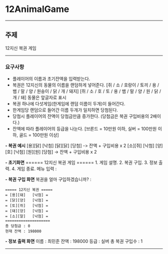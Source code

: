 # 12AnimalGame
___ 
## 주제
12지신 복권 게임
___ 
### 요구사항
- 플레이어의 이름과 초기잔액을 입력받는다.
- 복권은 12지신의 동물의 이름을 랜덤하게 넣어준다.
[쥐 / 소 / 호랑이 / 토끼 / 용 / 뱀 / 말 / 양 / 원숭이 / 닭 / 개 / 돼지]
[쥐 / 소 / 호 / 토 / 용 / 뱀 / 말 / 양 / 원 / 닭 / 개 / 돼] 동물은 앞글자로 표시
- 복권 하나에 다섯게임(한게임에 랜덤 이름이 두개)이 들어간다.
- 한게임당 랜덤으로 들어간 이름 두개가 일치하면 당첨된다.
- 당첨시 플레이어의 잔액이 당첨금만큼 증가한다.
(당첨금은 복권 구입비용의 2배이다.)
- 잔액에 따라 플레이어의 등급을 나눈다.
	[브론드 = 10만원 이하, 실버 = 100만원 이하, 골드 = 100만원 이상]


**- 복권 예시**
	[용][닭]	[낙첨]
	[닭][닭]	[당첨] -> 잔액 + 구입비용 x 2
	[소][쥐]	[낙첨]
	[양][호]	[낙첨]
	[원][원]	[당첨] -> 잔액 + 구입비용 x 2


**- 초기화면**
	====== 12지신 복권 게임 ======
	1. 게임 설명.
	2. 복권 구입.
	3. 정보 출력.
	4. 게임 종료.
	메뉴 입력 : 


**- 복권 구입 화면**
	복권을 얼마 구입하겠습니까? :

	===== 12지신 복권 =====
	= [용][돼]   [낙첨] =
	= [닭][양]   [낙첨] =
	= [토][쥐]   [낙첨] =
	= [돼][양]   [낙첨] =
	= [소][말]   [낙첨] =
	====================
	총 당첨금 : 0
	현재 잔액 : 198000


**- 정보 출력 화면**
	이름 : 최민준
	잔액 : 198000
	등급 : 실버
	총 복권 구입수 : 1
___ 
